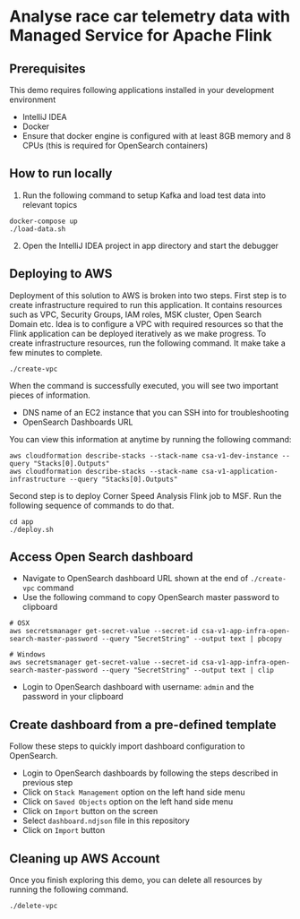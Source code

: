 # Analyse race car telemetry data with Managed Service for Apache Flink

## Prerequisites

This demo requires following applications installed in your development environment
- IntelliJ IDEA
- Docker
- Ensure that docker engine is configured with at least 8GB memory and 8 CPUs (this is required for OpenSearch containers)

## How to run locally

1. Run the following command to setup Kafka and load test data into relevant topics

```
docker-compose up
./load-data.sh
```

2. Open the IntelliJ IDEA project in app directory and start the debugger 

## Deploying to AWS

Deployment of this solution to AWS is broken into two steps. First step is to create infrastructure
required to run this application. It contains resources such as VPC, Security Groups, IAM roles, MSK cluster, Open Search Domain etc. Idea is to configure a VPC with required resources so that the Flink application can be deployed iteratively as we make progress. To create infrastructure resources, run the following command. It make take a few minutes to complete.

```
./create-vpc
```

When the command is successfully executed, you will see two important pieces of information. 
- DNS name of an EC2 instance that you can SSH into for troubleshooting
- OpenSearch Dashboards URL

You can view this information at anytime by running the following command:

```
aws cloudformation describe-stacks --stack-name csa-v1-dev-instance --query "Stacks[0].Outputs"
aws cloudformation describe-stacks --stack-name csa-v1-application-infrastructure --query "Stacks[0].Outputs"
```

Second step is to deploy Corner Speed Analysis Flink job to MSF. Run the following sequence of commands to do that.

```
cd app
./deploy.sh
```

## Access Open Search dashboard
- Navigate to OpenSearch dashboard URL shown at the end of `./create-vpc` command
- Use the following command to copy OpenSearch master password to clipboard
```
# OSX
aws secretsmanager get-secret-value --secret-id csa-v1-app-infra-open-search-master-password --query "SecretString" --output text | pbcopy

# Windows
aws secretsmanager get-secret-value --secret-id csa-v1-app-infra-open-search-master-password --query "SecretString" --output text | clip
```

- Login to OpenSearch dashboard with username: `admin` and the password in your clipboard

## Create dashboard from a pre-defined template

Follow these steps to quickly import dashboard configuration to OpenSearch.
- Login to OpenSearch dashboards by following the steps described in previous step
- Click on `Stack Management` option on the left hand side menu
- Click on `Saved Objects` option on the left hand side menu
- Click on `Import` button on the screen
- Select `dashboard.ndjson` file in this repository
- Click on `Import` button

## Cleaning up AWS Account

Once you finish exploring this demo, you can delete all resources by running the following command.

```
./delete-vpc
```

